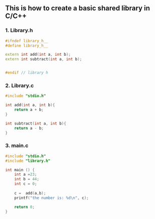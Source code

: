 ## This is how to create a basic shared library in C/C++

### 1. Library.h
```cpp
#ifndef library_h__
#define library_h__

extern int add(int a, int b);
extern int subtract(int a, int b);


#endif // library h
```

### 2. Library.c
```c
#include "stdio.h"

int add(int a, int b){
    return a + b;
}

int subtract(int a, int b){
    return a - b;
}
```

### 3. main.c
```c
#include "stdio.h"
#include "library.h"

int main () {
    int a =23;
    int b = 44;
    int c = 0;
    
    c =  add(a,b);
    printf("the number is: %d\n", c);

    return 0;
}
```